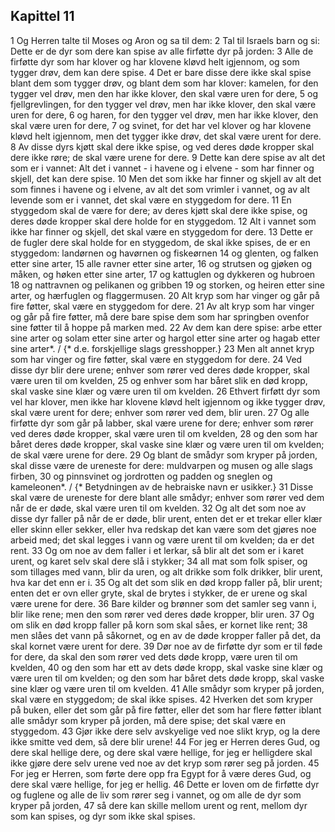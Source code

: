 ## Kapittel 11

1 Og Herren talte til Moses og Aron og sa til dem:
2 Tal til Israels barn og si: Dette er de dyr som dere kan spise av alle firføtte dyr på jorden:
3 Alle de firføtte dyr som har klover og har klovene kløvd helt igjennom, og som tygger drøv, dem kan dere spise.
4 Det er bare disse dere ikke skal spise blant dem som tygger drøv, og blant dem som har klover: kamelen, for den tygger vel drøv, men den har ikke klover, den skal være uren for dere,
5 og fjellgrevlingen, for den tygger vel drøv, men har ikke klover, den skal være uren for dere,
6 og haren, for den tygger vel drøv, men har ikke klover, den skal være uren for dere,
7 og svinet, for det har vel klover og har klovene kløvd helt igjennom, men det tygger ikke drøv, det skal være urent for dere.
8 Av disse dyrs kjøtt skal dere ikke spise, og ved deres døde kropper skal dere ikke røre; de skal være urene for dere.
9 Dette kan dere spise av alt det som er i vannet: Alt det i vannet - i havene og i elvene - som har finner og skjell, det kan dere spise.
10 Men det som ikke har finner og skjell av alt det som finnes i havene og i elvene, av alt det som vrimler i vannet, og av alt levende som er i vannet, det skal være en styggedom for dere.
11 En styggedom skal de være for dere; av deres kjøtt skal dere ikke spise, og deres døde kropper skal dere holde for en styggedom.
12 Alt i vannet som ikke har finner og skjell, det skal være en styggedom for dere.
13 Dette er de fugler dere skal holde for en styggedom, de skal ikke spises, de er en styggedom: landørnen og havørnen og fiskeørnen
14 og glenten, og falken etter sine arter,
15 alle ravner etter sine arter,
16 og strutsen og gjøken og måken, og høken etter sine arter,
17 og kattuglen og dykkeren og hubroen
18 og nattravnen og pelikanen og gribben
19 og storken, og heiren etter sine arter, og hærfuglen og flaggermusen.
20 Alt kryp som har vinger og går på fire føtter, skal være en styggedom for dere.
21 Av alt kryp som har vinger og går på fire føtter, må dere bare spise dem som har springben ovenfor sine føtter til å hoppe på marken med.
22 Av dem kan dere spise: arbe etter sine arter og solam etter sine arter og hargol etter sine arter og hagab etter sine arter*. / {* d.e. forskjellige slags gresshopper.}
23 Men alt annet kryp som har vinger og fire føtter, skal være en styggedom for dere.
24 Ved disse dyr blir dere urene; enhver som rører ved deres døde kropper, skal være uren til om kvelden,
25 og enhver som har båret slik en død kropp, skal vaske sine klær og være uren til om kvelden.
26 Ethvert firføtt dyr som vel har klover, men ikke har klovene kløvd helt igjennom og ikke tygger drøv, skal være urent for dere; enhver som rører ved dem, blir uren.
27 Og alle firføtte dyr som går på labber, skal være urene for dere; enhver som rører ved deres døde kropper, skal være uren til om kvelden,
28 og den som har båret deres døde kropper, skal vaske sine klær og være uren til om kvelden; de skal være urene for dere.
29 Og blant de smådyr som kryper på jorden, skal disse være de ureneste for dere: muldvarpen og musen og alle slags firben,
30 og pinnsvinet og jordrotten og padden og sneglen og kameleonen*. / {* Betydningen av de hebraiske navn er usikker.}
31 Disse skal være de ureneste for dere blant alle smådyr; enhver som rører ved dem når de er døde, skal være uren til om kvelden.
32 Og alt det som noe av disse dyr faller på når de er døde, blir urent, enten det er et trekar eller klær eller skinn eller sekker, eller hva redskap det kan være som det gjøres noe arbeid med; det skal legges i vann og være urent til om kvelden; da er det rent.
33 Og om noe av dem faller i et lerkar, så blir alt det som er i karet urent, og karet selv skal dere slå i stykker;
34 all mat som folk spiser, og som tillages med vann, blir da uren, og alt drikke som folk drikker, blir urent, hva kar det enn er i.
35 Og alt det som slik en død kropp faller på, blir urent; enten det er ovn eller gryte, skal de brytes i stykker, de er urene og skal være urene for dere.
36 Bare kilder og brønner som det samler seg vann i, blir like rene; men den som rører ved deres døde kropper, blir uren.
37 Og om slik en død kropp faller på korn som skal såes, er kornet like rent;
38 men slåes det vann på såkornet, og en av de døde kropper faller på det, da skal kornet være urent for dere.
39 Dør noe av de firføtte dyr som er til føde for dere, da skal den som rører ved dets døde kropp, være uren til om kvelden,
40 og den som har ett av dets døde kropp, skal vaske sine klær og være uren til om kvelden; og den som har båret dets døde kropp, skal vaske sine klær og være uren til om kvelden.
41 Alle smådyr som kryper på jorden, skal være en styggedom; de skal ikke spises.
42 Hverken det som kryper på buken, eller det som går på fire føtter, eller det som har flere føtter iblant alle smådyr som kryper på jorden, må dere spise; det skal være en styggedom.
43 Gjør ikke dere selv avskyelige ved noe slikt kryp, og la dere ikke smitte ved dem, så dere blir urene!
44 For jeg er Herren deres Gud, og dere skal hellige dere, og dere skal være hellige, for jeg er helligdere skal ikke gjøre dere selv urene ved noe av det kryp som rører seg på jorden.
45 For jeg er Herren, som førte dere opp fra Egypt for å være deres Gud, og dere skal være hellige, for jeg er hellig.
46 Dette er loven om de firføtte dyr og fuglene og alle de liv som rører seg i vannet, og om alle de dyr som kryper på jorden,
47 så dere kan skille mellom urent og rent, mellom dyr som kan spises, og dyr som ikke skal spises.
